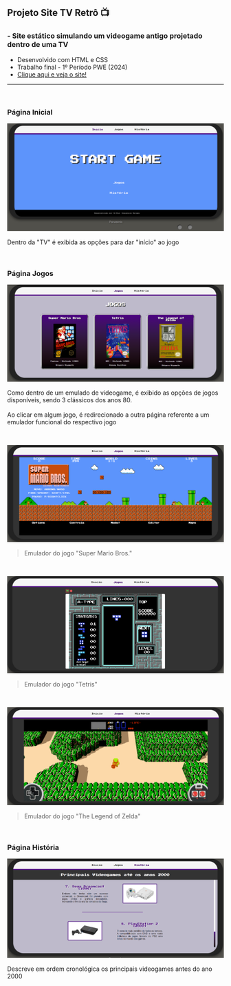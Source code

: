 ## Projeto Site TV Retrô 📺

### - Site estático simulando um videogame antigo projetado dentro de uma TV

- Desenvolvido com HTML e CSS
- Trabalho final - 1º Período PWE (2024)
- [Clique aqui e veja o site!](https://arthurz7.github.io/site-tv-retro/index.html)

 ---
<br>

### Página Inicial

![Print Inicio](/img/print-inicio.png)

Dentro da "TV" é exibida as opções para dar "início" ao jogo

<br>

### Página Jogos

![Print Jogos](/img/print-jogos.png)

Como dentro de um emulado de videogame, é exibido as opções de jogos disponíveis, sendo 3 clássicos dos anos 80. <br><br>
Ao clicar em algum jogo, é redirecionado a outra página referente a um emulador funcional do respectivo jogo 

<br>

![Print Jogos](/img/print-mario.png)
> Emulador do jogo "Super Mario Bros."

<br>

![Print Jogos](/img/print-tetris.png)
> Emulador do jogo "Tetris"

<br>

![Print Jogos](/img/print-zelda.png)
> Emulador do jogo "The Legend of Zelda"

<br>

### Página História 
![Página História](/img/print-historia.png)

Descreve em ordem cronológica os principais videogames antes do ano 2000

